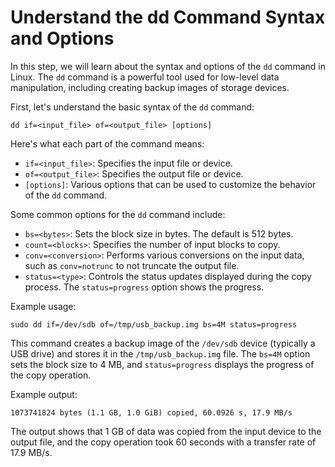 # Understand the dd Command Syntax and Options

In this step, we will learn about the syntax and options of the `dd` command in Linux. The `dd` command is a powerful tool used for low-level data manipulation, including creating backup images of storage devices.

First, let's understand the basic syntax of the `dd` command:

```
dd if=<input_file> of=<output_file> [options]
```

Here's what each part of the command means:

- `if=<input_file>`: Specifies the input file or device.
- `of=<output_file>`: Specifies the output file or device.
- `[options]`: Various options that can be used to customize the behavior of the `dd` command.

Some common options for the `dd` command include:

- `bs=<bytes>`: Sets the block size in bytes. The default is 512 bytes.
- `count=<blocks>`: Specifies the number of input blocks to copy.
- `conv=<conversion>`: Performs various conversions on the input data, such as `conv=notrunc` to not truncate the output file.
- `status=<type>`: Controls the status updates displayed during the copy process. The `status=progress` option shows the progress.

Example usage:

```
sudo dd if=/dev/sdb of=/tmp/usb_backup.img bs=4M status=progress
```

This command creates a backup image of the `/dev/sdb` device (typically a USB drive) and stores it in the `/tmp/usb_backup.img` file. The `bs=4M` option sets the block size to 4 MB, and `status=progress` displays the progress of the copy operation.

Example output:

```
1073741824 bytes (1.1 GB, 1.0 GiB) copied, 60.0926 s, 17.9 MB/s
```

The output shows that 1 GB of data was copied from the input device to the output file, and the copy operation took 60 seconds with a transfer rate of 17.9 MB/s.
